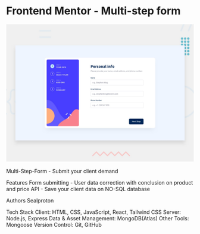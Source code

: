# Frontend Mentor - Multi-step form

![Design preview for the Multi-step form coding challenge](./design/desktop-preview.jpg)

Multi-Step-Form - Submit your client demand

Features
Form submitting - User data correction with conclusion on product and price
API - Save your client data on NO-SQL database

Authors
Sealproton

Tech Stack
Client: HTML, CSS, JavaScript, React, Tailwind CSS
Server: Node.js, Express
Data & Asset Management: MongoDB(Atlas)
Other Tools: Mongoose
Version Control: Git, GitHub


